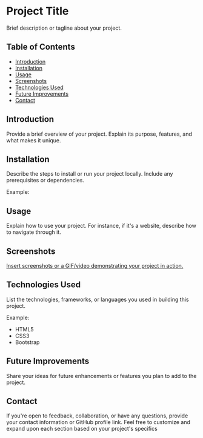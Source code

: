 # Project Title

Brief description or tagline about your project.

## Table of Contents
- [Introduction](#introduction)
- [Installation](#installation)
- [Usage](#usage)
- [Screenshots](#screenshots)
- [Technologies Used](#technologies-used)
- [Future Improvements](#future-improvements)
- [Contact](#contact)

## Introduction
Provide a brief overview of your project. Explain its purpose, features, and what makes it unique.

## Installation
Describe the steps to install or run your project locally. Include any prerequisites or dependencies.

Example:
## Usage
Explain how to use your project. For instance, if it's a website, describe how to navigate through it.

## Screenshots
[Insert screenshots or a GIF/video demonstrating your project in action.](https://github.com/N-Uladzislau/pricing-card/blob/main/src/desktop.png.png)

## Technologies Used
List the technologies, frameworks, or languages you used in building this project.

Example:
- HTML5
- CSS3
- Bootstrap

## Future Improvements
Share your ideas for future enhancements or features you plan to add to the project.

## Contact
If you're open to feedback, collaboration, or have any questions, provide your contact information or GitHub profile link.
Feel free to customize and expand upon each section based on your project's specifics 
